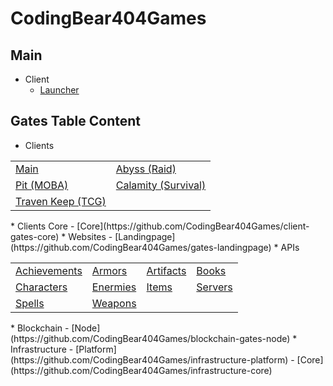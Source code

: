 # CodingBear404Games

## Main
* Client
    - [Launcher](https://github.com/CodingBear404Games/launcher)
    
## Gates Table Content
* Clients
<table>
    <tr>
        <td><a href="https://github.com/CodingBear404Games/client-gates-main">Main</a></td>
        <td><a href="https://github.com/CodingBear404Games/client-gates-abyss">Abyss (Raid)</a></td>
    </tr>
    <tr>
        <td><a href="https://github.com/CodingBear404Games/client-gates-pit">Pit (MOBA)</a></td>
        <td><a href="https://github.com/CodingBear404Games/client-gates-calamity">Calamity (Survival)</a></td>
    </tr>
    <tr>
        <td><a href="https://github.com/CodingBear404Games/client-gates-traven-keep">Traven Keep (TCG)</td>
    </tr>
</table>
* Clients Core
    - [Core](https://github.com/CodingBear404Games/client-gates-core)
* Websites
    - [Landingpage](https://github.com/CodingBear404Games/gates-landingpage)
* APIs
<table>
    <tr>
        <td><a href="https://github.com/CodingBear404Games/api-achievements">Achievements</a></td>
        <td><a href="https://github.com/CodingBear404Games/api-armors">Armors</a></td>
        <td><a href="https://github.com/CodingBear404Games/api-artifacts">Artifacts</a></td>
        <td><a href="https://github.com/CodingBear404Games/api-books">Books</a></td>
    </tr>
    <tr>
        <td><a href="https://github.com/CodingBear404Games/api-characters">Characters</a></td>
        <td><a href="https://github.com/CodingBear404Games/api-enermies">Enermies</a></td>
        <td><a href="https://github.com/CodingBear404Games/api-items">Items</a></td>
        <td><a href="https://github.com/CodingBear404Games/api-players">Servers</a></td>
    </tr>
        <tr>
        <td><a href="https://github.com/CodingBear404Games/api-spells">Spells</a></td>
        <td><a href="https://github.com/CodingBear404Games/api-weapons">Weapons</a></td>
    </tr>
</table>
* Blockchain
    - [Node](https://github.com/CodingBear404Games/blockchain-gates-node)
* Infrastructure
    - [Platform](https://github.com/CodingBear404Games/infrastructure-platform)
    - [Core](https://github.com/CodingBear404Games/infrastructure-core)
